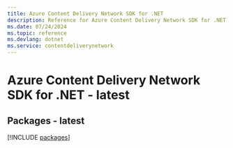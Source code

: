 ```yaml
---
title: Azure Content Delivery Network SDK for .NET
description: Reference for Azure Content Delivery Network SDK for .NET
ms.date: 07/24/2024
ms.topic: reference
ms.devlang: dotnet
ms.service: contentdeliverynetwork
---
```

# Azure Content Delivery Network SDK for .NET - latest
## Packages - latest
[!INCLUDE [packages](content-delivery-network-index.md)]